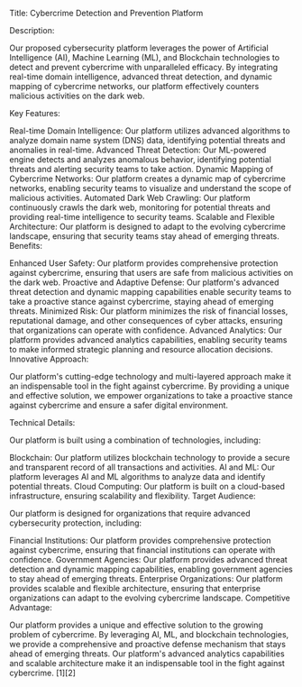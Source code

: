 Title: Cybercrime Detection and Prevention Platform

Description:

Our proposed cybersecurity platform leverages the power of Artificial Intelligence (AI), Machine Learning (ML), and Blockchain technologies to detect and prevent cybercrime with unparalleled efficacy. By integrating real-time domain intelligence, advanced threat detection, and dynamic mapping of cybercrime networks, our platform effectively counters malicious activities on the dark web.

Key Features:

Real-time Domain Intelligence: Our platform utilizes advanced algorithms to analyze domain name system (DNS) data, identifying potential threats and anomalies in real-time.
Advanced Threat Detection: Our ML-powered engine detects and analyzes anomalous behavior, identifying potential threats and alerting security teams to take action.
Dynamic Mapping of Cybercrime Networks: Our platform creates a dynamic map of cybercrime networks, enabling security teams to visualize and understand the scope of malicious activities.
Automated Dark Web Crawling: Our platform continuously crawls the dark web, monitoring for potential threats and providing real-time intelligence to security teams.
Scalable and Flexible Architecture: Our platform is designed to adapt to the evolving cybercrime landscape, ensuring that security teams stay ahead of emerging threats.
Benefits:

Enhanced User Safety: Our platform provides comprehensive protection against cybercrime, ensuring that users are safe from malicious activities on the dark web.
Proactive and Adaptive Defense: Our platform's advanced threat detection and dynamic mapping capabilities enable security teams to take a proactive stance against cybercrime, staying ahead of emerging threats.
Minimized Risk: Our platform minimizes the risk of financial losses, reputational damage, and other consequences of cyber attacks, ensuring that organizations can operate with confidence.
Advanced Analytics: Our platform provides advanced analytics capabilities, enabling security teams to make informed strategic planning and resource allocation decisions.
Innovative Approach:

Our platform's cutting-edge technology and multi-layered approach make it an indispensable tool in the fight against cybercrime. By providing a unique and effective solution, we empower organizations to take a proactive stance against cybercrime and ensure a safer digital environment.

Technical Details:

Our platform is built using a combination of technologies, including:

Blockchain: Our platform utilizes blockchain technology to provide a secure and transparent record of all transactions and activities.
AI and ML: Our platform leverages AI and ML algorithms to analyze data and identify potential threats.
Cloud Computing: Our platform is built on a cloud-based infrastructure, ensuring scalability and flexibility.
Target Audience:

Our platform is designed for organizations that require advanced cybersecurity protection, including:

Financial Institutions: Our platform provides comprehensive protection against cybercrime, ensuring that financial institutions can operate with confidence.
Government Agencies: Our platform provides advanced threat detection and dynamic mapping capabilities, enabling government agencies to stay ahead of emerging threats.
Enterprise Organizations: Our platform provides scalable and flexible architecture, ensuring that enterprise organizations can adapt to the evolving cybercrime landscape.
Competitive Advantage:

Our platform provides a unique and effective solution to the growing problem of cybercrime. By leveraging AI, ML, and blockchain technologies, we provide a comprehensive and proactive defense mechanism that stays ahead of emerging threats. Our platform's advanced analytics capabilities and scalable architecture make it an indispensable tool in the fight against cybercrime. [1][2]
